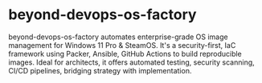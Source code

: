 # beyond-devops-os-factory
beyond-devops-os-factory automates enterprise-grade OS image management for Windows 11 Pro &amp; SteamOS. It's a security-first, IaC framework using Packer, Ansible, GitHub Actions to build reproducible images. Ideal for architects, it offers automated testing, security scanning, CI/CD pipelines, bridging strategy with implementation.
